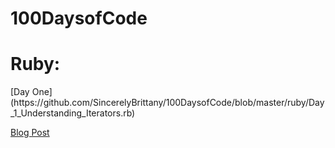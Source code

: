 # 100DaysofCode

<h1> Ruby: </h1>
[Day One](https://github.com/SincerelyBrittany/100DaysofCode/blob/master/ruby/Day_1_Understanding_Iterators.rb)


<a href="https://dev.to/sincerelybrittany/understanding-iterators-2d0p"> Blog Post </a>
